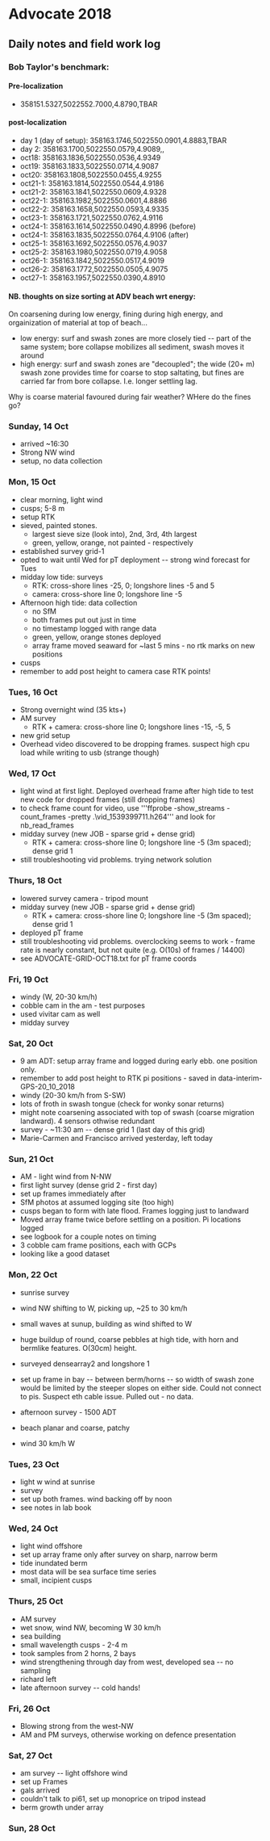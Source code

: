 # Advocate 2018
## Daily notes and field work log

### Bob Taylor's benchmark:

#### Pre-localization
  - 358151.5327,5022552.7000,4.8790,TBAR

#### post-localization
- day 1 (day of setup): 358163.1746,5022550.0901,4.8883,TBAR
- day 2: 358163.1700,5022550.0579,4.9089,,  
- oct18: 358163.1836,5022550.0536,4.9349
- oct19: 358163.1833,5022550.0714,4.9087
- oct20: 358163.1808,5022550.0455,4.9255
- oct21-1: 358163.1814,5022550.0544,4.9186
- oct21-2: 358163.1841,5022550.0609,4.9328
- oct22-1: 358163.1982,5022550.0601,4.8886
- oct22-2: 358163.1658,5022550.0593,4.9335
- oct23-1: 358163.1721,5022550.0762,4.9116
- oct24-1: 358163.1614,5022550.0490,4.8996 (before)
- oct24-1: 358163.1835,5022550.0764,4.9106 (after)
- oct25-1: 358163.1692,5022550.0576,4.9037
- oct25-2: 358163.1980,5022550.0719,4.9058
- oct26-1: 358163.1842,5022550.0517,4.9019
- oct26-2: 358163.1772,5022550.0505,4.9075
- oct27-1: 358163.1957,5022550.0390,4.8910

#### NB. thoughts on size sorting at ADV beach wrt energy:
On coarsening during low energy, fining during high energy, and orgainization of material at top of beach...
- low energy: surf and swash zones are more closely tied -- part of the same system; bore collapse mobilizes all sediment, swash moves it around
- high energy: surf and swash zones are "decoupled"; the wide (20+ m) swash zone provides time for coarse to stop saltating, but fines are carried far from bore collapse. I.e. longer settling lag.

Why is coarse material favoured during fair weather? WHere do the fines go?


### Sunday, 14 Oct
- arrived ~16:30
- Strong NW wind
- setup, no data collection

### Mon, 15 Oct
- clear morning, light wind
- cusps; 5-8 m
- setup RTK
- sieved, painted stones.
  - largest sieve size (look into), 2nd, 3rd, 4th largest
  - green, yellow, orange, not painted - respectively
- established survey grid-1
- opted to wait until Wed for pT deployment -- strong wind forecast for Tues
- midday low tide: surveys
  - RTK: cross-shore lines -25, 0; longshore lines -5 and 5
  - camera: cross-shore line 0; longshore line -5
- Afternoon high tide: data collection
  - no SfM
  - both frames put out just in time
  - no timestamp logged with range data
  - green, yellow, orange stones deployed
  - array frame moved seaward for ~last 5 mins - no rtk marks on new positions
- cusps
- remember to add post height to camera case RTK points!

### Tues, 16 Oct
- Strong overnight wind (35 kts+)
- AM survey
  - RTK + camera: cross-shore line 0; longshore lines -15, -5, 5
- new grid setup
- Overhead video discovered to be dropping frames. suspect high cpu load while writing to usb (strange though)

### Wed, 17 Oct
- light wind at first light. Deployed overhead frame after high tide to test new code for dropped frames (still dropping frames)
- to check frame count for video, use '''ffprobe -show_streams -count_frames -pretty .\vid_1539399711.h264''' and look for nb_read_frames
- midday survey (new JOB - sparse grid + dense grid)
  - RTK + camera: cross-shore line 0; longshore line -5 (3m spaced); dense grid 1
- still troubleshooting vid problems. trying network solution  


### Thurs, 18 Oct
- lowered survey camera - tripod mount
- midday survey (new JOB - sparse grid + dense grid)
  - RTK + camera: cross-shore line 0; longshore line -5 (3m spaced); dense grid 1
- deployed pT frame
- still troubleshooting vid problems. overclocking seems to work - frame rate is nearly constant, but not quite (e.g. O(10s) of frames / 14400)
- see ADVOCATE-GRID-OCT18.txt for pT frame coords

### Fri, 19 Oct
- windy (W, 20-30 km/h)
- cobble cam in the am - test purposes
- used vivitar cam as well
- midday survey  

### Sat, 20 Oct
- 9 am ADT: setup array frame and logged during early ebb. one position only.
- remember to add post height to RTK pi positions - saved in data-interim-GPS-20_10_2018
- windy (20-30 km/h from S-SW)
- lots of froth in swash tongue (check for wonky sonar returns)
- might note coarsening associated with top of swash (coarse migration landward). 4 sensors othwise redundant
- survey - ~11:30 am -- dense grid 1 (last day of this grid)
- Marie-Carmen and Francisco arrived yesterday, left today

### Sun, 21 Oct
- AM - light wind from N-NW
- first light survey (dense grid 2 - first day)
- set up frames immediately after
- SfM photos at assumed logging site (too high)
- cusps began to form with late flood. Frames logging just to landward
- Moved array frame twice before settling on a position. Pi locations logged
- see logbook for a couple notes on timing
- 3 cobble cam frame positions, each with GCPs
- looking like a good dataset

### Mon, 22 Oct
- sunrise survey
- wind NW shifting to W, picking up, ~25 to 30 km/h
- small waves at sunup, building as wind shifted to W
- huge buildup of round, coarse pebbles at high tide, with horn and bermlike features. O(30cm) height.
- surveyed densearray2 and longshore 1

- set up frame in bay -- between berm/horns -- so width of swash zone would be limited by the steeper slopes on either side. Could not connect to pis. Suspect eth cable issue. Pulled out - no data.

- afternoon survey - 1500 ADT
- beach planar and coarse, patchy
- wind 30 km/h W

### Tues, 23 Oct
- light w wind at sunrise
- survey
- set up both frames. wind backing off by noon
- see notes in lab book

### Wed, 24 Oct
- light wind offshore
- set up array frame only after survey on sharp, narrow berm
- tide inundated berm
- most data will be sea surface time series
- small, incipient cusps

### Thurs, 25 Oct
- AM survey
- wet snow, wind NW, becoming W 30 km/h
- sea building
- small wavelength cusps - 2-4 m
- took samples from 2 horns, 2 bays
- wind strengthening through day from west, developed sea -- no sampling
- richard left
- late afternoon survey -- cold hands!

### Fri, 26 Oct
- Blowing strong from the west-NW
- AM and PM surveys, otherwise working on defence presentation

### Sat, 27 Oct
- am survey -- light offshore wind
- set up Frames
- gals arrived
- couldn't talk to pi61, set up monoprice on tripod instead
- berm growth under array 

### Sun, 28 Oct
